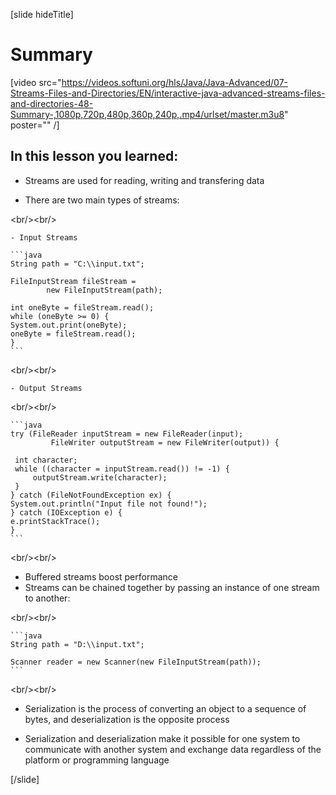 [slide hideTitle]
# Summary

[video src="https://videos.softuni.org/hls/Java/Java-Advanced/07-Streams-Files-and-Directories/EN/interactive-java-advanced-streams-files-and-directories-48-Summary-,1080p,720p,480p,360p,240p,.mp4/urlset/master.m3u8" poster="" /]

## In this lesson you learned:

- Streams are used for reading, writing and transfering data

- There are two main types of streams:

\<br/\>\<br/\>

    - Input Streams
    
    ```java
    String path = "C:\\input.txt";

    FileInputStream fileStream = 
			new FileInputStream(path);

    int oneByte = fileStream.read();
    while (oneByte >= 0) {
    System.out.print(oneByte);
    oneByte = fileStream.read();
    }
    ```
    
\<br/\>\<br/\>

    - Output Streams
    
\<br/\>\<br/\>

    ```java
    try (FileReader inputStream = new FileReader(input);
             FileWriter outputStream = new FileWriter(output)) {

     int character;
     while ((character = inputStream.read()) != -1) {
         outputStream.write(character);
     }
    } catch (FileNotFoundException ex) {
    System.out.println("Input file not found!");
    } catch (IOException e) {
    e.printStackTrace();
    }
    ```
 
\<br/\>\<br/\>

- Buffered streams boost performance
- Streams can be chained together by passing an instance of one stream to another:

\<br/\>\<br/\>

    ```java
    String path = "D:\\input.txt";

    Scanner reader = new Scanner(new FileInputStream(path));
    ```
 
\<br/\>\<br/\>

- Serialization is the process of converting an object to a sequence of bytes, and deserialization is the opposite process

- Serialization and deserialization make it possible for one system to communicate with another system and exchange data regardless of the platform or programming language

[/slide]
